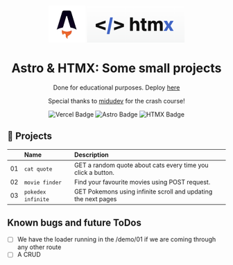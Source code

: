 <div align="center">

<img src="./public/astro.png" width="85" />
<img src="./public/htmx.png" width="225" />

# Astro & HTMX: Some small projects

Done for educational purposes. Deploy [here](https://htmx-astro-five.vercel.app/)

Special thanks to [midudev](https://www.youtube.com/@midulive) for the crash course!

</div>

<div align="center">

![Vercel Badge](https://img.shields.io/badge/Vercel-black?style=flat&logo=Vercel&logoColor=white)
![Astro Badge](https://img.shields.io/badge/Astro-black?style=flat&logo=Astro&logoColor=white)
![HTMX Badge](https://img.shields.io/badge/HTMX-black?style=flat&logo=htmx&logoColor=white)

</div>

## 🧞 Projects

|     | Name               | Description                                                    |
| :-- | :----------------- | :------------------------------------------------------------- |
| 01  | `cat quote`        | GET a random quote about cats every time you click a button.   |
| 02  | `movie finder`     | Find your favourite movies using POST request.                 |
| 03  | `pokedex infinite` | GET Pokemons using infinite scroll and updating the next pages |

## Known bugs and future ToDos

- [ ] We have the loader running in the /demo/01 if we are coming through any other route
- [ ] A CRUD
